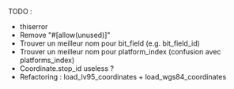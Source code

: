 TODO :

* thiserror
* Remove "#[allow(unused)]"
* Trouver un meilleur nom pour bit_field (e.g. bit_field_id)
* Trouver un meilleur nom pour platform_index (confusion avec platforms_index)
* Coordinate.stop_id useless ?
* Refactoring : load_lv95_coordinates + load_wgs84_coordinates
